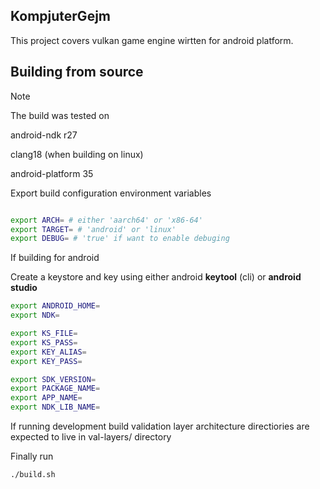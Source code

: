 ## KompjuterGejm
This project covers vulkan game engine wirtten for android platform.
## Building from source
> [!NOTE]
> The build was tested on
> 
> android-ndk r27
> 
> clang18 (when building on linux)
> 
> android-platform 35

Export build configuration environment variables 

```sh

export ARCH= # either 'aarch64' or 'x86-64'
export TARGET= # 'android' or 'linux'
export DEBUG= # 'true' if want to enable debuging


```
If building for android

Create a keystore and key using either android **keytool** (cli) or **android studio**

```sh
export ANDROID_HOME=
export NDK=

export KS_FILE=
export KS_PASS=
export KEY_ALIAS=
export KEY_PASS=

export SDK_VERSION=
export PACKAGE_NAME=
export APP_NAME=
export NDK_LIB_NAME=

```

If running development build validation layer architecture directiories are expected to live in val-layers/ directory

Finally run 

```sh
./build.sh
```
